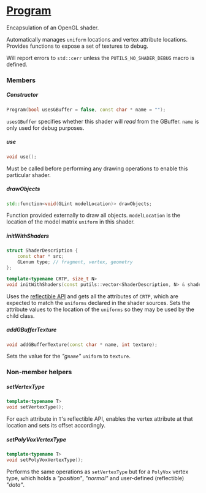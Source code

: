 # [Program](Program.hpp)

Encapsulation of an OpenGL shader.

Automatically manages `uniform` locations and vertex attribute locations. Provides functions to expose a set of textures to debug.

Will report errors to `std::cerr` unless the `PUTILS_NO_SHADER_DEBUG` macro is defined.

### Members

##### Constructor

```cpp
Program(bool usesGBuffer = false, const char * name = "");
```

`usesGBuffer` specifies whether this shader will *read* from the GBuffer. `name` is only used for debug purposes.

##### use

```cpp
void use();
```

Must be called before performing any drawing operations to enable this particular shader.

##### drawObjects

```cpp
std::function<void(GLint modelLocation)> drawObjects;
```

Function provided externally to draw all objects.
`modelLocation` is the location of the model matrix `uniform` in this shader.

##### initWithShaders

```cpp
struct ShaderDescription {
    const char * src;
    GLenum type; // fragment, vertex, geometry
};

template<typename CRTP, size_t N>
void initWithShaders(const putils::vector<ShaderDescription, N> & shaders);
```

Uses the [reflectible API](../reflection.md) and gets all the attributes of `CRTP`, which are expected to match the `uniforms` declared in the shader sources. Sets the attribute values to the location of the `uniforms` so they may be used by the child class.

##### addGBufferTexture

```cpp
void addGBufferTexture(const char * name, int texture);
```

Sets the value for the *"g`name`"* `uniform` to `texture`.

### Non-member helpers

##### setVertexType

```cpp
template<typename T>
void setVertexType();
```

For each attribute in `T`'s reflectible API, enables the vertex attribute at that location and sets its offset accordingly.

##### setPolyVoxVertexType

```cpp
template<typename T>
void setPolyVoxVertexType();
```

Performs the same operations as `setVertexType` but for a `PolyVox` vertex type, which holds a *"position"*, *"normal"* and user-defined (reflectible) *"data"*.